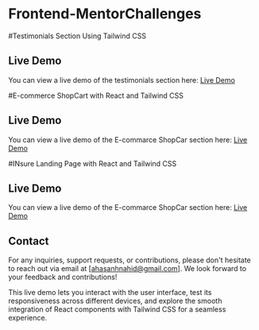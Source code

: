 # Frontend-MentorChallenges
 
#Testimonials Section Using Tailwind CSS
## Live Demo
You can view a live demo of the testimonials section here:
[Live Demo](https://66910ea8c9481a22d3ea37fb--elaborate-selkie-3b3039.netlify.app/)

#E-commerce ShopCart with React and Tailwind CSS
## Live Demo
You can view a live demo of the E-commarce ShopCar section here:
[Live Demo](https://shopcart-tailwind-react.netlify.app/)

#INsure Landing Page with React and Tailwind CSS
## Live Demo
You can view a live demo of the E-commarce ShopCar section here:
[Live Demo](https://insure-tailwind-react.netlify.app/)

## Contact

For any inquiries, support requests, or contributions, please don't hesitate to reach out via email at [ahasanhnahid@gmail.com]. We look forward to your feedback and contributions!

This live demo lets you interact with the user interface, test its responsiveness across different devices, and explore the smooth integration of React components with Tailwind CSS for a seamless experience.
